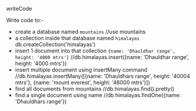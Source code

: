 writeCode

Write code to:-

- create a database named `mountains`
  //use mountains
- a collection inside that database named `himalayas`
  db.createCollection('himalayas')
- insert 1 document into that collection `{name: 'Dhauldhar range', height: '4000 mtrs'}`
  //db.himalayas.insert({name: 'Dhauldhar range', height: '4000 mtrs'})
- insert multiple document using insertMany command
  //db.himalayas.insertMany([{name: 'Dhauldhars range', height: '40004 mtrs'}, {name: 'mount everest', height: '48000 mtrs'}])
- find all documents from mountains
  //db.himalayas.find().pretty()
- find a single document using name
  //db.himalayas.findOne({name: 'Dhauldhars range'})
